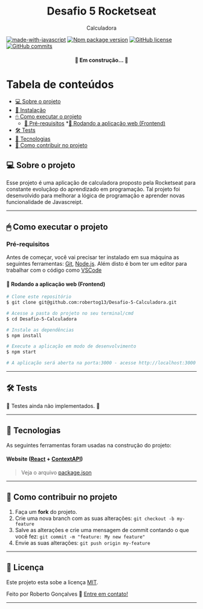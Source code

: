 <h1 align="center">Desafio 5 Rocketseat</h1>
<p align="center">Calculadora</p>

[![made-with-javascript](https://img.shields.io/badge/Made%20with-JavaScript-1f425f.svg)](https://www.javascript.com)
[![Npm package version](https://badgen.net/npm/v/express)](https://npmjs.com/package/express)
[![GitHub license](https://img.shields.io/github/license/Naereen/StrapDown.js.svg)](https://github.com/Naereen/StrapDown.js/blob/master/LICENSE)
[![GitHub commits](https://img.shields.io/github/commits-since/Naereen/StrapDown.js/v1.0.0.svg)](https://GitHub.com/Naereen/StrapDown.js/commit/)

<h4 align="center"> 
	🚧  Em construção...  🚧
</h4>

Tabela de conteúdos
=================
<!--ts-->
   * [💻 Sobre o projeto](#-sobre-o-projeto)
   * [🔧 Instalação](#instalacao)
   * [🖱 Como executar o projeto](#-como-executar-o-projeto)
      * [📖 Pré-requisitos](#pré-requisitos)
      *[🧭 Rodando a aplicação web (Frontend)](#user-content--rodando-a-aplicação-web-frontend)
   * [🛠 Tests](#testes)
   * [🔬 Tecnologias](#-tecnologias)
   * [💪 Como contribuir no projeto](#-como-contribuir-no-projeto)
<!--te-->

## 💻 Sobre o projeto

 Esse projeto é uma aplicação de calculadora proposto pela Rocketseat para constante evoluçãop do aprendizado em programação.
 Tal projeto foi desenvolvido para melhorar a lógica de programação e aprender novas funcionalidade de Javascreipt.
 
---

## 🖱 Como executar o projeto

### Pré-requisitos

Antes de começar, você vai precisar ter instalado em sua máquina as seguintes ferramentas:
[Git](https://git-scm.com), [Node.js](https://nodejs.org/en/). 
Além disto é bom ter um editor para trabalhar com o código como [VSCode](https://code.visualstudio.com/)

#### 🧭 Rodando a aplicação web (Frontend)

```bash
# Clone este repositório
$ git clone git@github.com:robertog13/Desafio-5-Calculadora.git

# Acesse a pasta do projeto no seu terminal/cmd
$ cd Desafio-5-Calculadora

# Instale as dependências
$ npm install

# Execute a aplicação em modo de desenvolvimento
$ npm start

# A aplicação será aberta na porta:3000 - acesse http://localhost:3000
```
---
## 🛠 Tests

🚧  Testes ainda não implementados.  🚧

---

## 🔬 Tecnologias

As seguintes ferramentas foram usadas na construção do projeto:

#### **Website**  ([React](https://reactjs.org/)  +  [ContextAPI](https://reactjs.org/docs/context.html/))


> Veja o arquivo  [package.json](https://github.com/tgmarinho/README-ecoleta/blob/master/web/package.json)

---

## 💪 Como contribuir no projeto

1. Faça um **fork** do projeto.
2. Crie uma nova branch com as suas alterações: `git checkout -b my-feature`
3. Salve as alterações e crie uma mensagem de commit contando o que você fez: `git commit -m "feature: My new feature"`
4. Envie as suas alterações: `git push origin my-feature`

---

## 📝 Licença

Este projeto esta sobe a licença [MIT](./LICENSE).

Feito por Roberto Gonçalves 🦪 [Entre em contato!](https://www.linkedin.com/in/devroberto-goncalves/)

---

